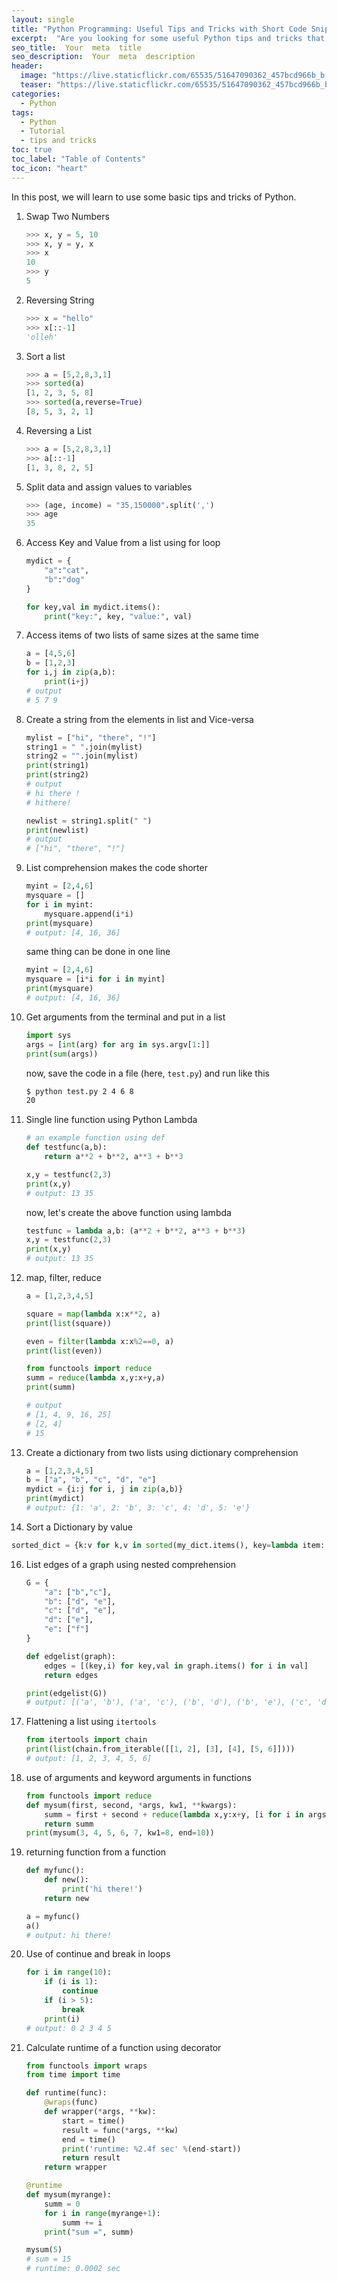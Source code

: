 ```yaml
---
layout: single
title: "Python Programming: Useful Tips and Tricks with Short Code Snippets"
excerpt:  "Are you looking for some useful Python tips and tricks that can help you write better code? Look no further! In this post, we have compiled a list of some of the most useful Python tips and tricks along with short code snippets to help you improve your Python programming skills. From creating generators and using the "with" statement to unpacking sequences and manipulating strings, these tips and tricks will save you time and help you write more efficient Python code."
seo_title:  Your  meta  title  
seo_description:  Your  meta  description
header:
  image: "https://live.staticflickr.com/65535/51647090362_457bcd966b_b.jpg"
  teaser: "https://live.staticflickr.com/65535/51647090362_457bcd966b_b.jpg"
categories:
  - Python
tags:
  - Python
  - Tutorial
  - tips and tricks
toc: true
toc_label: "Table of Contents"
toc_icon: "heart"
---
```


In this post, we will learn to use some basic tips and tricks of Python.

1. Swap Two Numbers
	```python
	>>> x, y = 5, 10
	>>> x, y = y, x
	>>> x
	10
	>>> y
	5
	```
2. Reversing String
	```python
	>>> x = "hello"
	>>> x[::-1]
	'olleh'
	```
3. Sort a list
	```python
	>>> a = [5,2,8,3,1]
	>>> sorted(a)
	[1, 2, 3, 5, 8]
	>>> sorted(a,reverse=True)
	[8, 5, 3, 2, 1]
	```
4. Reversing a List
	```python
	>>> a = [5,2,8,3,1]
	>>> a[::-1]
	[1, 3, 8, 2, 5]
	```
5. Split data and assign values to variables
	```python
	>>> (age, income) = "35,150000".split(',')
	>>> age
	35
	```
7. Access Key and Value from a list using for loop
	```python
	mydict = {
		"a":"cat",
		"b":"dog"
	}
	
	for key,val in mydict.items():
		print("key:", key, "value:", val)
	```
8. Access items of two lists of same sizes at the same time
	```python
	a = [4,5,6]
	b = [1,2,3]
	for i,j in zip(a,b):
		print(i+j)
	# output
	# 5 7 9
	```
9. Create a string from the elements in list and Vice-versa
	```python
	mylist = ["hi", "there", "!"]
	string1 = " ".join(mylist)
	string2 = "".join(mylist)
	print(string1)
	print(string2)
	# output
	# hi there !
	# hithere!
	```
    ```python
	newlist = string1.split(" ")
	print(newlist)
	# output
	# ["hi", "there", "!"]
	```

10. List comprehension makes the code shorter
	```python
	myint = [2,4,6]
	mysquare = []
	for i in myint:
	    mysquare.append(i*i)
	print(mysquare)
	# output: [4, 16, 36]
	```
	same thing can be done in one line
	```python
	myint = [2,4,6]
	mysquare = [i*i for i in myint]
	print(mysquare)
	# output: [4, 16, 36]
	```
11. Get arguments from the terminal and put in a list
	```python
	import sys
	args = [int(arg) for arg in sys.argv[1:]]
	print(sum(args))
	``` 
	now, save the code in a file (here, `test.py`) and run like this
	```bash
	$ python test.py 2 4 6 8
	20
	```
12. Single line function using Python Lambda
	```python
	# an example function using def
	def testfunc(a,b):
	    return a**2 + b**2, a**3 + b**3

	x,y = testfunc(2,3)
	print(x,y)
	# output: 13 35
	```
	now, let's create the above function using lambda
	```python
	testfunc = lambda a,b: (a**2 + b**2, a**3 + b**3)
	x,y = testfunc(2,3)
	print(x,y)
	# output: 13 35
	```
13. map, filter, reduce 
	```python
	a = [1,2,3,4,5]

	square = map(lambda x:x**2, a)
	print(list(square))

	even = filter(lambda x:x%2==0, a)
	print(list(even))

	from functools import reduce
	summ = reduce(lambda x,y:x+y,a)
	print(summ)
	
	# output
	# [1, 4, 9, 16, 25]
	# [2, 4]
	# 15 
	```
14. Create a dictionary from two lists using dictionary comprehension
	```python
	a = [1,2,3,4,5]
	b = ["a", "b", "c", "d", "e"]
	mydict = {i:j for i, j in zip(a,b)}
	print(mydict)
	# output: {1: 'a', 2: 'b', 3: 'c', 4: 'd', 5: 'e'}
	```
15. Sort a Dictionary by value
```python
sorted_dict = {k:v for k,v in sorted(my_dict.items(), key=lambda item: item[1])}
```

16. List edges of a graph using nested comprehension
	```python
	G = {
	    "a": ["b","c"],
	    "b": ["d", "e"],
	    "c": ["d", "e"],
	    "d": ["e"],
	    "e": ["f"]
	}

	def edgelist(graph):
	    edges = [(key,i) for key,val in graph.items() for i in val]
	    return edges

	print(edgelist(G))
	# output: [('a', 'b'), ('a', 'c'), ('b', 'd'), ('b', 'e'), ('c', 'd'), ('c', 'e'), ('d', 'e'), ('e', 'f')]
	```
17. Flattening a list using `itertools`
	```python
	from itertools import chain
	print(list(chain.from_iterable([[1, 2], [3], [4], [5, 6]])))
	# output: [1, 2, 3, 4, 5, 6]
	```
18. use of arguments and keyword arguments in functions
	```python
	from functools import reduce
	def mysum(first, second, *args, kw1, **kwargs):
	    summ = first + second + reduce(lambda x,y:x+y, [i for i in args]) + kw1 + kwargs["end"]
	    return summ
	print(mysum(3, 4, 5, 6, 7, kw1=8, end=10))
	```
19. returning function from a function
	```python
	def myfunc():
	    def new():
	        print('hi there!')
	    return new

	a = myfunc()
	a()
	# output: hi there!
	```
20. Use of continue and break in loops
	```python
	for i in range(10):
	    if (i is 1):
	        continue
	    if (i > 5):
	        break
	    print(i)
	# output: 0 2 3 4 5
	```
21. Calculate runtime of a function using decorator
	```python
	from functools import wraps
	from time import time

	def runtime(func):
	    @wraps(func)
	    def wrapper(*args, **kw):
	        start = time()
	        result = func(*args, **kw)
	        end = time()
	        print('runtime: %2.4f sec' %(end-start))
	        return result
	    return wrapper

	@runtime
	def mysum(myrange):
	    summ = 0
	    for i in range(myrange+1):
	        summ += i
	    print("sum =", summ)

	mysum(5)
	# sum = 15
	# runtime: 0.0002 sec
	```
<!--stackedit_data:
eyJoaXN0b3J5IjpbMTM1MzE0MjA5MiwyMTY1MjUwNDEsODQ5ND
YxMTY5XX0=
-->